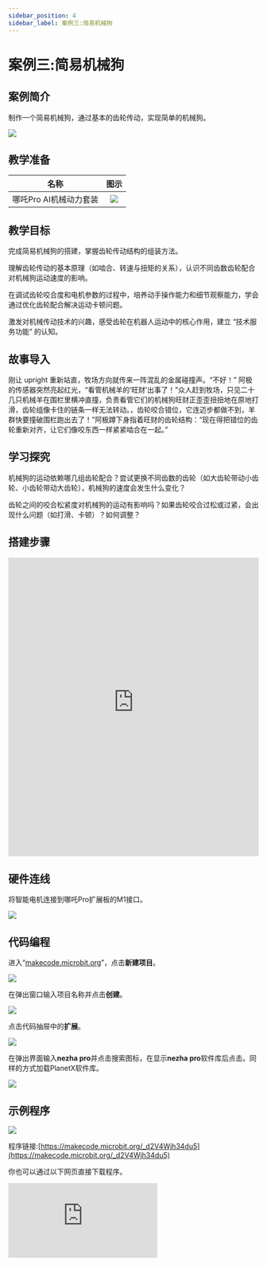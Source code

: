 ```yaml
---
sidebar_position: 4
sidebar_label: 案例三:简易机械狗
---
```


# 案例三:简易机械狗

## 案例简介

制作一个简易机械狗，通过基本的齿轮传动，实现简单的机械狗。

![](https://wiki-media-ef.oss-cn-hongkong.aliyuncs.com/i18n/en/docusaurus-plugin-content-docs/current/microbit/building-blocks/nezha-pro-ai-mechanical-power-kit/images/nezha-pro-ai-mechanical-power-kit-case-03-01.png)

## 教学准备

|     名称     |            图示            |
| :----------: | :--------------------------: |
|   哪吒Pro AI机械动力套装   |   ![](https://wiki-media-ef.oss-cn-hongkong.aliyuncs.com/docs/microbit/building-blocks/nezha-pro-ai-mechanical-power-kit/images/nezha-pro-ai-mechanical-power-kit-01.png)  |

## 教学目标

完成简易机械狗的搭建，掌握齿轮传动结构的组装方法。

理解齿轮传动的基本原理（如啮合、转速与扭矩的关系），认识不同齿数齿轮配合对机械狗运动速度的影响。

在调试齿轮咬合度和电机参数的过程中，培养动手操作能力和细节观察能力，学会通过优化齿轮配合解决运动卡顿问题。

激发对机械传动技术的兴趣，感受齿轮在机器人运动中的核心作用，建立 “技术服务功能” 的认知。

## 故事导入

刚让 upright 重新站直，牧场方向就传来一阵混乱的金属碰撞声。“不好！” 阿极的传感器突然亮起红光，“看管机械羊的‘旺财’出事了！”​
众人赶到牧场，只见二十几只机械羊在围栏里横冲直撞，负责看管它们的机械狗旺财正歪歪扭扭地在原地打滑，齿轮组像卡住的链条一样无法转动。，齿轮咬合错位，它连迈步都做不到，羊群快要撞破围栏跑出去了！”​
阿极蹲下身指着旺财的齿轮结构：“现在得把错位的齿轮重新对齐，让它们像咬东西一样紧紧啮合在一起。”

## 学习探究

机械狗的运动依赖哪几组齿轮配合？尝试更换不同齿数的齿轮（如大齿轮带动小齿轮、小齿轮带动大齿轮），机械狗的速度会发生什么变化？

齿轮之间的咬合松紧度对机械狗的运动有影响吗？如果齿轮咬合过松或过紧，会出现什么问题（如打滑、卡顿）？如何调整？

## 搭建步骤

<embed src="https://wiki-media-ef.oss-cn-hongkong.aliyuncs.com/i18n/en/docusaurus-plugin-content-docs/current/microbit/building-blocks/nezha-pro-ai-mechanical-power-kit/files/nezha-pro-ai-mechanical-power-kit-case-03.pdf" type="application/pdf" width="100%" height="600px" />

## 硬件连线

将智能电机连接到哪吒Pro扩展板的M1接口。

![](https://wiki-media-ef.oss-cn-hongkong.aliyuncs.com/i18n/en/docusaurus-plugin-content-docs/current/microbit/building-blocks/nezha-pro-ai-mechanical-power-kit/images/nezha-pro-ai-mechanical-power-kit-case-03-02.png)

## 代码编程

进入“[makecode.microbit.org](https://makecode.microbit.org)”，点击**新建项目**。

![](https://wiki-media-ef.oss-cn-hongkong.aliyuncs.com/docs/microbit/building-blocks/microbit-space-science-kit/images/microbit-space-science-kit-case01-07.png)

在弹出窗口输入项目名称并点击**创建**。

![](https://wiki-media-ef.oss-cn-hongkong.aliyuncs.com/docs/microbit/building-blocks/microbit-space-science-kit/images/microbit-space-science-kit-case01-11.png)

点击代码抽屉中的**扩展**。

![](https://wiki-media-ef.oss-cn-hongkong.aliyuncs.com/docs/microbit/building-blocks/microbit-space-science-kit/images/microbit-space-science-kit-case01-09.png)

在弹出界面输入**nezha pro**并点击搜索图标，在显示**nezha pro**软件库后点击。同样的方式加载PlanetX软件库。

![](https://wiki-media-ef.oss-cn-hongkong.aliyuncs.com/docs/microbit/building-blocks/microbit-space-science-kit/images/microbit-space-science-kit-case01-10.png)

## 示例程序

![](https://wiki-media-ef.oss-cn-hongkong.aliyuncs.com/i18n/en/docusaurus-plugin-content-docs/current/microbit/building-blocks/nezha-pro-ai-mechanical-power-kit/images/nezha-pro-ai-mechanical-power-kit-case-03-03.png)

程序链接:[https://makecode.microbit.org/_d2V4Wjh34du5](https://makecode.microbit.org/_d2V4Wjh34du5)

你也可以通过以下网页直接下载程序。

<div
    style={{
        position: 'relative',
        paddingBottom: '60%',
        overflow: 'hidden',
    }}
>
    <iframe
        src="https://makecode.microbit.org/_d2V4Wjh34du5"
        frameborder="0"
        sandbox="allow-popups allow-forms allow-scripts allow-same-origin"
        style={{
            position: 'absolute',
            width: '100%',
            height: '100%',
        }}
    />
</div>

## 下载程序

使用 USB 线连接 PC 和 micro:bit V2。

![](https://wiki-media-ef.oss-cn-hongkong.aliyuncs.com/docs/microbit/building-blocks/microbit-space-science-kit/images/microbit-space-science-kit-manual03.gif)

连接成功后，电脑上会识别出一个名为 MICROBIT 的盘符。

![](https://wiki-media-ef.oss-cn-hongkong.aliyuncs.com/docs/microbit/building-blocks/microbit-space-science-kit/images/microbit-space-science-kit-manual06.png)

点击左下角的![](https://wiki-media-ef.oss-cn-hongkong.aliyuncs.com/docs/microbit/building-blocks/microbit-space-science-kit/images/microbit-space-science-kit-manual07.png)，选择**Connect Device**。

![](https://wiki-media-ef.oss-cn-hongkong.aliyuncs.com/docs/microbit/building-blocks/microbit-space-science-kit/images/microbit-space-science-kit-manual11.png)

点击![](https://wiki-media-ef.oss-cn-hongkong.aliyuncs.com/docs/microbit/building-blocks/microbit-space-science-kit/images/microbit-space-science-kit-manual08.png)。

![](https://wiki-media-ef.oss-cn-hongkong.aliyuncs.com/docs/microbit/building-blocks/microbit-space-science-kit/images/microbit-space-science-kit-manual12.png)

点击![](https://wiki-media-ef.oss-cn-hongkong.aliyuncs.com/docs/microbit/building-blocks/microbit-space-science-kit/images/microbit-space-science-kit-manual09.png)。

![](https://wiki-media-ef.oss-cn-hongkong.aliyuncs.com/docs/microbit/building-blocks/microbit-space-science-kit/images/microbit-space-science-kit-manual13.png)

在弹出窗口选择 **BBC micro:bit CMSIS-DAP**，然后选择**连接**，至此，我们的 micro:bit 就已经连接成功。

![](https://wiki-media-ef.oss-cn-hongkong.aliyuncs.com/docs/microbit/building-blocks/microbit-space-science-kit/images/microbit-space-science-kit-manual14.png)

点击**下载程序**

![](https://wiki-media-ef.oss-cn-hongkong.aliyuncs.com/docs/microbit/building-blocks/microbit-space-science-kit/images/microbit-space-science-kit-manual10.png)


## 案例演示

开启电源后，按下按键A，简易机械狗向前行走，按下按键B，简易机械狗停止行走。

![](https://wiki-media-ef.oss-cn-hongkong.aliyuncs.com/i18n/en/docusaurus-plugin-content-docs/current/microbit/building-blocks/nezha-pro-ai-mechanical-power-kit/images/nezha-pro-ai-mechanical-power-kit-case-03.gif)

## 扩展知识

1. 齿轮的种类与应用：除了本案例中的齿轮，生活中还有圆锥齿轮（用于改变传动方向，如汽车转向系统）、蜗杆齿轮（用于减速，如卷扬机）等，不同齿轮适用于不同的传动需求。
2. 齿轮传动的优点：齿轮传动具有传动效率高、动力传递稳定、寿命长的特点，广泛应用于自行车（链条 + 齿轮）、钟表、汽车发动机等设备中。
3. 机械狗的发展：现代机械狗（如索尼 Aibo）不仅有齿轮传动的运动结构，还加入了传感器和 AI 算法，能感知环境、与人类互动，成为 “智能陪伴机器人”。
